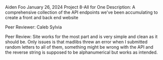 Aiden Foo
January 26, 2024
Project 8-All for One
Description: A comprehensive collection of the API endpoints we've been accumulating to create a front and back end website

Peer Reviewer: Caleb Sylvia

Peer Review: Site works for the most part and is very simple and clean as it should be. Only issues is that madlibs threw an error when I submitted random letters to all of them, something might be wrong with the API and the reverse string is supposed to be alphanumerical but works as intended.

